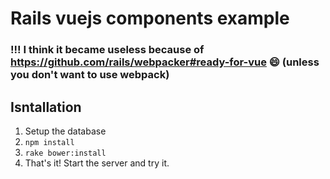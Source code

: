 # Rails vuejs components example

### !!! I think it became useless because of https://github.com/rails/webpacker#ready-for-vue :smile: (unless you don't want to use webpack)

## Isntallation
1. Setup the database
2. `npm install`
3. `rake bower:install`
4. That's it! Start the server and try it.
